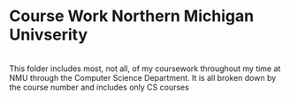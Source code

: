 # Course Work Northern Michigan Univserity
<br>
This folder includes most, not all, of my coursework throughout my time at NMU through the Computer Science Department. It is all broken down by the course number and includes only CS courses